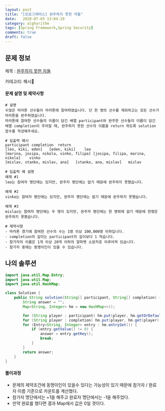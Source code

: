 ```yaml
---
layout: post
title: "[프로그래머스] 완주하지 못한 자들"
date:   2020-07-03 13:04:19
category: alghorithm
tags: [Spring Framework,Spring Security]
comments: true
draft: false
---
```

## 문제 정보
제목 : [완주하지 못한 자들](https://programmers.co.kr/learn/courses/30/lessons/42576?language=java)

카테고리: 해시

#### 문제 설명 및 제약사항
```
# 설명
수많은 마라톤 선수들이 마라톤에 참여하였습니다. 단 한 명의 선수를 제외하고는 모든 선수가 마라톤을 완주하였습니다.
마라톤에 참여한 선수들의 이름이 담긴 배열 participant와 완주한 선수들의 이름이 담긴 배열 completion이 주어질 때, 완주하지 못한 선수의 이름을 return 하도록 solution 함수를 작성해주세요.

# 입출력 예시
participant	completion	return
[leo, kiki, eden]	[eden, kiki]	leo
[marina, josipa, nikola, vinko, filipa]	[josipa, filipa, marina, nikola]	vinko
[mislav, stanko, mislav, ana]	[stanko, ana, mislav]	mislav

# 입출력 예 설명
예제 #1
leo는 참여자 명단에는 있지만, 완주자 명단에는 없기 때문에 완주하지 못했습니다.

예제 #2
vinko는 참여자 명단에는 있지만, 완주자 명단에는 없기 때문에 완주하지 못했습니다.

예제 #3
mislav는 참여자 명단에는 두 명이 있지만, 완주자 명단에는 한 명밖에 없기 때문에 한명은 완주하지 못했습니다.

# 제약사항
- 마라톤 경기에 참여한 선수의 수는 1명 이상 100,000명 이하입니다.
- completion의 길이는 participant의 길이보다 1 작습니다.
- 참가자의 이름은 1개 이상 20개 이하의 알파벳 소문자로 이루어져 있습니다.
- 참가자 중에는 동명이인이 있을 수 있습니다.
```

## 나의 솔루션
```java
import java.util.Map.Entry;
import java.util.Map;
import java.util.HashMap;

class Solution {
    public String solution(String[] participant, String[] completion) {
        String answer = "";
        Map<String, Integer> hm = new HashMap<>();

        for (String player : participant) hm.put(player, hm.getOrDefault(player, 0) + 1);
        for (String player : completion) hm.put(player, hm.get(player) - 1);
        for (Entry<String, Integer> entry : hm.entrySet()) {
            if (entry.getValue() != 0) {
                answer = entry.getKey();
                break;
            }
        }
        return answer;
    }
}
```

#### 풀이과정
- 문제의 제약조건에 동명이인이 있을수 있다는 가능성이 있기 때문에 참가자 / 완료자 이름 기준으로 카운트를 계산했다.
- 참가자 명단에서는 +1을 해주고 완료자 명단에서는 -1을 해주었다.
- 만약 완료를 했다면 결과 Map에서 값은 0일 겻이다.